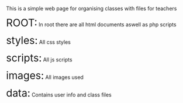 This is a simple web page for organising classes with files for teachers

<span style="font-size:2em;">ROOT:</span>
In root there are all html documents aswell as php scripts

<span style="font-size:2em;">styles:</span>
All css styles

<span style="font-size:2em;">scripts:</span>
All js scripts

<span style="font-size:2em;">images:</span>
All images used

<span style="font-size:2em;">data:</span>
Contains user info and class files

